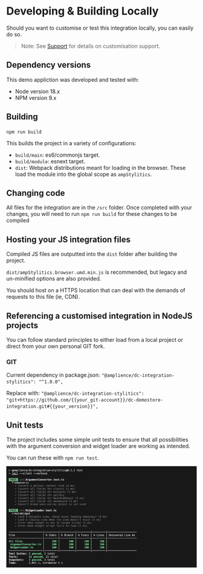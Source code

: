 # Developing & Building Locally

Should you want to customise or test this integration locally, you can easily do so.

> Note: See [Support](../support.md) for details on customisation support.

## Dependency versions

This demo appliction was developed and tested with:

- Node version 18.x
- NPM version 9.x

## Building

`npm run build`

This builds the project in a variety of configurations:
- `build/main`: es6/commonjs target.
- `build/module`: esnext target.
- `dist`: Webpack distributions meant for loading in the browser. These load the module into the global scope as `ampStylitics`.

## Changing code

All files for the integration are in the `/src` folder.
Once completed with your changes, you will need to run `npm run build` for these changes to be compiled

## Hosting your JS integration files

Compiled JS files are outputted into the `dist` folder after building the project.

`dist/ampStylitics.browser.umd.min.js` is recommended, but legacy and un-minified options are also provided.

You should host on a HTTPS location that can deal with the demands of requests to this file (ie, CDN).

## Referencing a customised integration in NodeJS projects

You can follow standard principles to either load from a local project or direct from your own personal GIT fork.

### GIT
Current dependency in package.json:
`"@amplience/dc-integration-stylitics": "^1.0.0",`

Replace with:
`"@amplience/dc-integration-stylitics": "git+https://github.com/{{your_git-account}}/dc-demostore-integration.git#{{your_version}}",`

## Unit tests

The project includes some simple unit tests to ensure that all possibilities with the argument conversion and widget loader are working as intended.

You can run these with `npm run test`.

![Stylitics tests)](./docs/media/stylitics-tests.png)